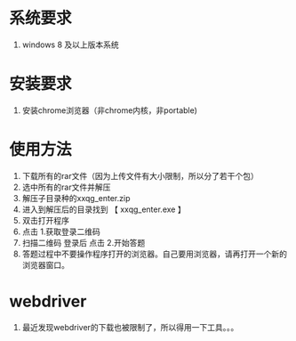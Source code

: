# 系统要求
1. windows 8 及以上版本系统

# 安装要求
1. 安装chrome浏览器（非chrome内核，非portable)

# 使用方法
1. 下载所有的rar文件（因为上传文件有大小限制，所以分了若干个包）
2. 选中所有的rar文件并解压
3. 解压子目录种的xxqg_enter.zip
4. 进入到解压后的目录找到  【 xxqg_enter.exe 】
5. 双击打开程序
6. 点击 1.获取登录二维码
7. 扫描二维码 登录后 点击 2.开始答题
8. 答题过程中不要操作程序打开的浏览器。自己要用浏览器，请再打开一个新的浏览器窗口。

# webdriver
1. 最近发现webdriver的下载也被限制了，所以得用一下工具。。。
